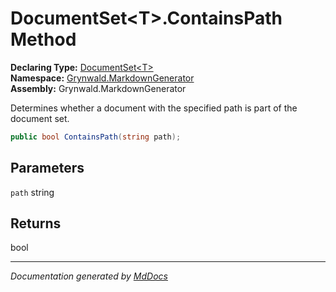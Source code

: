 ﻿<!--  
  <auto-generated>   
    The contents of this file were generated by a tool.  
    Changes to this file may be list if the file is regenerated  
  </auto-generated>   
-->

# DocumentSet\<T\>.ContainsPath Method

**Declaring Type:** [DocumentSet\<T\>](../index.md)  
**Namespace:** [Grynwald.MarkdownGenerator](../../index.md)  
**Assembly:** Grynwald.MarkdownGenerator

Determines whether a document with the specified path is part of the document set.

```csharp
public bool ContainsPath(string path);
```

## Parameters

`path`  string

## Returns

bool

___

*Documentation generated by [MdDocs](https://github.com/ap0llo/mddocs)*
